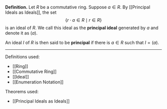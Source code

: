 **Definition.** Let $R$ be a commutative ring. Suppose $a\in R$. By [[Principal Ideals as Ideals]], the set $$\{r\cdot a\in R\mid r\in R\}$$is an ideal of $R$. We call this ideal as the **principal ideal** generated by $a$ and denote it as $(a)$.

An ideal $I$ of $R$ is then said to be **principal** if there is $a\in R$ such that $I=(a)$.
***
Definitions used:
- [[Ring]]
- [[Commutative Ring]]
- [[Ideal]]
- [[Enumeration Notation]]

Theorems used:
- [[Principal Ideals as Ideals]]